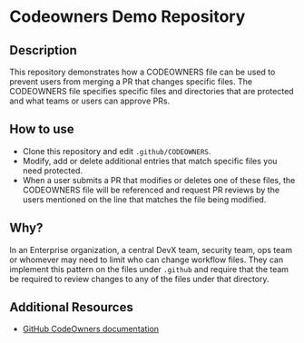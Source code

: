 # Codeowners Demo Repository

## Description
This repository demonstrates how a CODEOWNERS file can be used to prevent users from merging a PR that changes specific files. The CODEOWNERS file specifies specific files and directories that are protected and what teams or users can approve PRs. 

## How to use
* Clone this repository and edit `.github/CODEOWNERS`. 
* Modify, add or delete additional entries that match specific files you need protected. 
* When a user submits a PR that modifies or deletes one of these files, the CODEOWNERS file will be referenced and request PR reviews by the users mentioned on the line that matches the file being modified.

## Why?
In an Enterprise organization, a central DevX team, security team, ops team or whomever may need to limit who can change workflow files. They can implement this pattern on the files under `.github` and require that the team be required to review changes to any of the files under that directory.

## Additional Resources
* [GitHub CodeOwners documentation](https://docs.github.com/en/repositories/managing-your-repositorys-settings-and-features/customizing-your-repository/about-code-owners)
